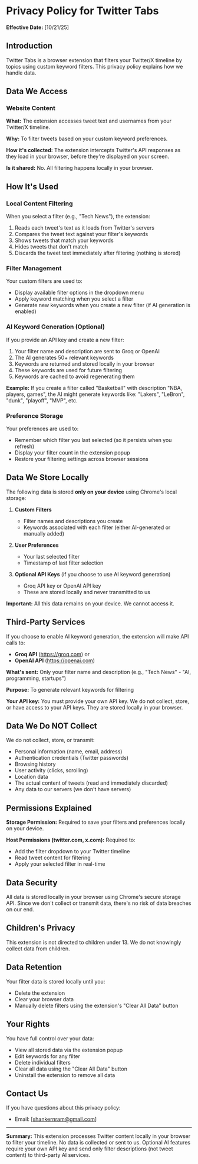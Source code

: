 # Privacy Policy for Twitter Tabs

**Effective Date:** [10/21/25]

## Introduction
Twitter Tabs is a browser extension that filters your Twitter/X timeline by topics using custom keyword filters. This privacy policy explains how we handle data.

## Data We Access

### Website Content
**What:** The extension accesses tweet text and usernames from your Twitter/X timeline.

**Why:** To filter tweets based on your custom keyword preferences.

**How it's collected:** The extension intercepts Twitter's API responses as they load in your browser, before they're displayed on your screen.

**Is it shared:** No. All filtering happens locally in your browser.

## How It's Used

### Local Content Filtering
When you select a filter (e.g., "Tech News"), the extension:
1. Reads each tweet's text as it loads from Twitter's servers
2. Compares the tweet text against your filter's keywords
3. Shows tweets that match your keywords
4. Hides tweets that don't match
5. Discards the tweet text immediately after filtering (nothing is stored)

### Filter Management
Your custom filters are used to:
- Display available filter options in the dropdown menu
- Apply keyword matching when you select a filter
- Generate new keywords when you create a new filter (if AI generation is enabled)

### AI Keyword Generation (Optional)
If you provide an API key and create a new filter:
1. Your filter name and description are sent to Groq or OpenAI
2. The AI generates 50+ relevant keywords
3. Keywords are returned and stored locally in your browser
4. These keywords are used for future filtering
5. Keywords are cached to avoid regenerating them

**Example:** If you create a filter called "Basketball" with description "NBA, players, games", the AI might generate keywords like: "Lakers", "LeBron", "dunk", "playoff", "MVP", etc.

### Preference Storage
Your preferences are used to:
- Remember which filter you last selected (so it persists when you refresh)
- Display your filter count in the extension popup
- Restore your filtering settings across browser sessions

## Data We Store Locally

The following data is stored **only on your device** using Chrome's local storage:

1. **Custom Filters**
   - Filter names and descriptions you create
   - Keywords associated with each filter (either AI-generated or manually added)

2. **User Preferences**
   - Your last selected filter
   - Timestamp of last filter selection

3. **Optional API Keys** (if you choose to use AI keyword generation)
   - Groq API key or OpenAI API key
   - These are stored locally and never transmitted to us

**Important:** All this data remains on your device. We cannot access it.

## Third-Party Services

If you choose to enable AI keyword generation, the extension will make API calls to:

- **Groq API** (https://groq.com) or
- **OpenAI API** (https://openai.com)

**What's sent:** Only your filter name and description (e.g., "Tech News" - "AI, programming, startups")

**Purpose:** To generate relevant keywords for filtering

**Your API key:** You must provide your own API key. We do not collect, store, or have access to your API keys. They are stored locally in your browser.

## Data We Do NOT Collect

We do not collect, store, or transmit:
- Personal information (name, email, address)
- Authentication credentials (Twitter passwords)
- Browsing history
- User activity (clicks, scrolling)
- Location data
- The actual content of tweets (read and immediately discarded)
- Any data to our servers (we don't have servers)

## Permissions Explained

**Storage Permission:** Required to save your filters and preferences locally on your device.

**Host Permissions (twitter.com, x.com):** Required to:
- Add the filter dropdown to your Twitter timeline
- Read tweet content for filtering
- Apply your selected filter in real-time

## Data Security

All data is stored locally in your browser using Chrome's secure storage API. Since we don't collect or transmit data, there's no risk of data breaches on our end.

## Children's Privacy

This extension is not directed to children under 13. We do not knowingly collect data from children.

## Data Retention

Your filter data is stored locally until you:
- Delete the extension
- Clear your browser data
- Manually delete filters using the extension's "Clear All Data" button

## Your Rights

You have full control over your data:
- View all stored data via the extension popup
- Edit keywords for any filter
- Delete individual filters
- Clear all data using the "Clear All Data" button
- Uninstall the extension to remove all data

## Contact Us

If you have questions about this privacy policy:
- Email: [shankernram@gmail.com]

---

**Summary:** This extension processes Twitter content locally in your browser to filter your timeline. No data is collected or sent to us. Optional AI features require your own API key and send only filter descriptions (not tweet content) to third-party AI services.
